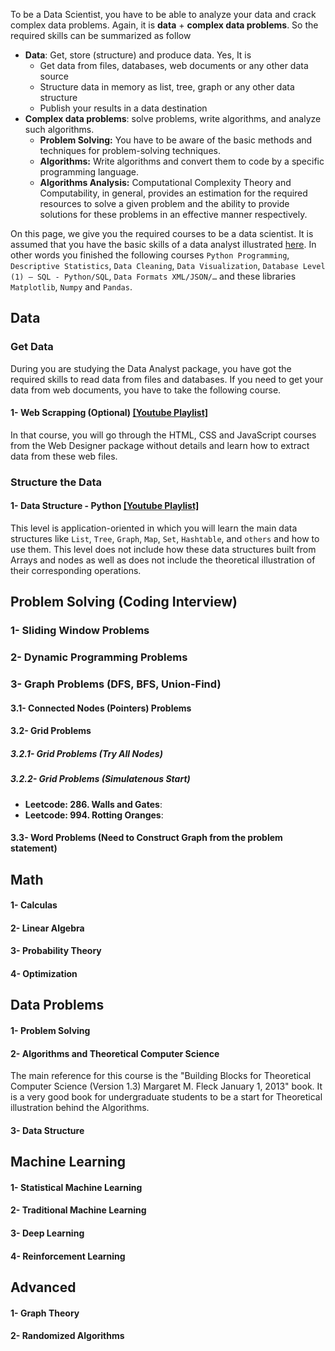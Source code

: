 To be a Data Scientist, you have to be able to analyze your data and crack complex data problems. Again, it is **data** + **complex data problems**. So the required skills can be summarized as follow
* **Data**: Get, store (structure) and produce data.
Yes, It is
  * Get data from files, databases, web documents or any other data source
  * Structure data in memory as list, tree, graph or any other data structure
  * Publish your results in a data destination
* **Complex data problems**: solve problems, write algorithms, and analyze such algorithms.
  * **Problem Solving:** You have to be aware of the basic methods and techniques for problem-solving techniques.
  * **Algorithms:** Write algorithms and convert them to code by a specific programming language.
  * **Algorithms Analysis:**  Computational Complexity Theory and Computability, in general, provides an estimation for the required resources to solve a given problem and the ability to provide solutions for these problems in an effective manner respectively.
  
On this page, we give you the required courses to be a data scientist. It is assumed that you have the basic skills of a data analyst illustrated [here](https://github.com/aorogat/Data-Science-and-Software-Engineering/tree/master/Data%20Analyst). In other words you finished the following courses `Python Programming`, `Descriptive Statistics`, `Data Cleaning`, `Data Visualization`, `Database Level (1) – SQL - Python/SQL`, `Data Formats XML/JSON/…` and these libraries `Matplotlib`, `Numpy` and `Pandas`. 

## Data
### Get Data
During you are studying the Data Analyst package, you have got the required skills to read data from files and databases. If you need to get your data from web documents, you have to take the following course.
#### 1- Web Scrapping (Optional) [\[Youtube Playlist\]]()
In that course, you will go through the HTML, CSS and JavaScript courses from the Web Designer package without details and learn how to extract data from these web files. 
### Structure the Data
#### 1- Data Structure - Python [\[Youtube Playlist\]](https://www.youtube.com/playlist?list=PL73bE5x5W-ICLzNwt5aAjnstOlqNgtqMJ)
This level is application-oriented in which you will learn the main data structures like `List`, `Tree`, `Graph`, `Map`, `Set`, `Hashtable`, and `others` and how to use them. This level does not include how these data structures built from Arrays and nodes as well as does not include the theoretical illustration of their corresponding operations. 

## Problem Solving (Coding Interview)
### 1- Sliding Window Problems

### 2- Dynamic Programming Problems

### 3- Graph Problems (DFS, BFS, Union-Find)
#### 3.1- Connected Nodes (Pointers) Problems

#### 3.2- Grid Problems
##### 3.2.1- Grid Problems (Try All Nodes)
##### 3.2.2- Grid Problems (Simulatenous Start)
* **Leetcode: 286. Walls and Gates**:
* **Leetcode: 994. Rotting Oranges**:  
#### 3.3- Word Problems (Need to Construct Graph from the problem statement)





## Math
#### 1- Calculas

#### 2- Linear Algebra

#### 3- Probability Theory

#### 4- Optimization


## Data Problems
#### 1- Problem Solving

#### 2- Algorithms and Theoretical Computer Science 
The main reference for this course is the "Building Blocks for Theoretical Computer Science (Version 1.3) Margaret M. Fleck January 1, 2013" book. It is a very good book for undergraduate students to be a start for Theoretical illustration behind the Algorithms.

#### 3- Data Structure


## Machine Learning
#### 1- Statistical Machine Learning
#### 2- Traditional Machine Learning
#### 3- Deep Learning
#### 4- Reinforcement Learning

## Advanced
#### 1- Graph Theory
#### 2- Randomized Algorithms

